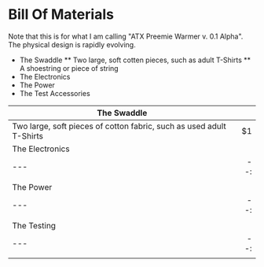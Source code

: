 # Bill Of Materials

Note that this is for what I am calling "ATX Preemie Warmer v. 0.1 Alpha".  The physical design is rapidly evolving.

* The Swaddle
** Two large, soft cotten pieces, such as adult T-Shirts
** A shoestring or piece of string
* The Electronics
* The Power
* The Test Accessories

| The Swaddle  |   |
|---|--:|
| Two large, soft pieces of cotton fabric, such as used adult T-Shirts  | $1  |
| The Electronics  |   |
|---|--:|
|   |   |
| The Power  |   |
|---|--:|
|   |   |
| The Testing  |   |
|---|--:|
|   |   |
